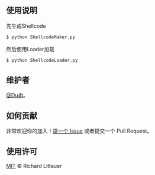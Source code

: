 
## 使用说明

先生成Shellcode
```sh
$ python ShellcodeMaker.py
```
然后使用Loader加载
```sh
$ python ShellcodeLoader.py
```

## 维护者

[@Du4t](https://github.com/Du4t)。

## 如何贡献

非常欢迎你的加入！[提一个 Issue](https://github.com/Du4t/Python_ShellcodeLoader/issues/new) 或者提交一个 Pull Request。


## 使用许可

[MIT](LICENSE) © Richard Littauer

